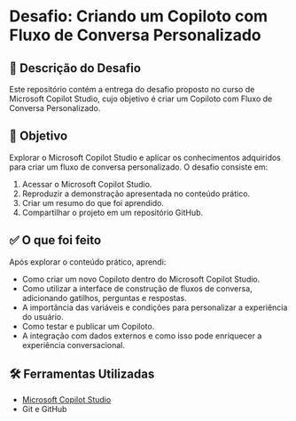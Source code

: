 # Desafio: Criando um Copiloto com Fluxo de Conversa Personalizado

## 📌 Descrição do Desafio

Este repositório contém a entrega do desafio proposto no curso de Microsoft Copilot Studio, cujo objetivo é criar um Copiloto com Fluxo de Conversa Personalizado.

## 🎯 Objetivo

Explorar o Microsoft Copilot Studio e aplicar os conhecimentos adquiridos para criar um fluxo de conversa personalizado. O desafio consiste em:

1. Acessar o Microsoft Copilot Studio.
2. Reproduzir a demonstração apresentada no conteúdo prático.
3. Criar um resumo do que foi aprendido.
4. Compartilhar o projeto em um repositório GitHub.

## ✅ O que foi feito

Após explorar o conteúdo prático, aprendi:

- Como criar um novo Copiloto dentro do Microsoft Copilot Studio.
- Como utilizar a interface de construção de fluxos de conversa, adicionando gatilhos, perguntas e respostas.
- A importância das variáveis e condições para personalizar a experiência do usuário.
- Como testar e publicar um Copiloto.
- A integração com dados externos e como isso pode enriquecer a experiência conversacional.

## 🛠️ Ferramentas Utilizadas

- [Microsoft Copilot Studio](https://learn.microsoft.com/pt-br/microsoft-copilot-studio/)
- Git e GitHub
